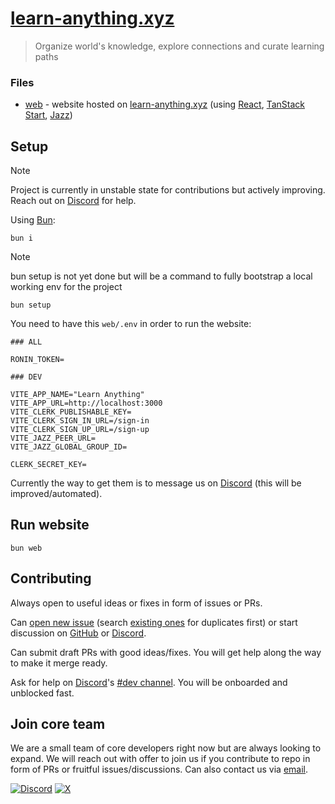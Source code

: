 # [learn-anything.xyz](https://learn-anything.xyz)

> Organize world's knowledge, explore connections and curate learning paths

### Files

- [web](web) - website hosted on [learn-anything.xyz](https://learn-anything.xyz) (using [React](https://react.dev/), [TanStack Start](https://tanstack.com/start/latest), [Jazz](https://jazz.tools/))

## Setup

> [!NOTE]
> Project is currently in unstable state for contributions but actively improving. Reach out on [Discord](https://discord.gg/bxtD8x6aNF) for help.

Using [Bun](https://bun.sh):

```
bun i
```

> [!NOTE]
> bun setup is not yet done but will be a command to fully bootstrap a local working env for the project

```
bun setup
```

You need to have this `web/.env` in order to run the website:

```
### ALL

RONIN_TOKEN=

### DEV

VITE_APP_NAME="Learn Anything"
VITE_APP_URL=http://localhost:3000
VITE_CLERK_PUBLISHABLE_KEY=
VITE_CLERK_SIGN_IN_URL=/sign-in
VITE_CLERK_SIGN_UP_URL=/sign-up
VITE_JAZZ_PEER_URL=
VITE_JAZZ_GLOBAL_GROUP_ID=

CLERK_SECRET_KEY=
```

Currently the way to get them is to message us on [Discord](https://discord.gg/bxtD8x6aNF) (this will be improved/automated).

## Run website

```
bun web
```

## Contributing

Always open to useful ideas or fixes in form of issues or PRs.

Can [open new issue](../../issues/new/choose) (search [existing ones](../../issues) for duplicates first) or start discussion on [GitHub](../../discussions) or [Discord](https://discord.gg/bxtD8x6aNF).

Can submit draft PRs with good ideas/fixes. You will get help along the way to make it merge ready.

Ask for help on [Discord](https://discord.gg/bxtD8x6aNF)'s [#dev channel](https://discord.com/channels/428579844046192640/1171861795867209798). You will be onboarded and unblocked fast.

## Join core team

We are a small team of core developers right now but are always looking to expand. We will reach out with offer to join us if you contribute to repo in form of PRs or fruitful issues/discussions. Can also contact us via [email](mailto:join@learn-anything.xyz).

[![Discord](https://img.shields.io/badge/Discord-100000?style=flat&logo=discord&logoColor=white&labelColor=black&color=black)](https://discord.com/invite/bxtD8x6aNF) [![X](https://img.shields.io/badge/learnanything-100000?logo=X&color=black)](https://x.com/learnanything_)
